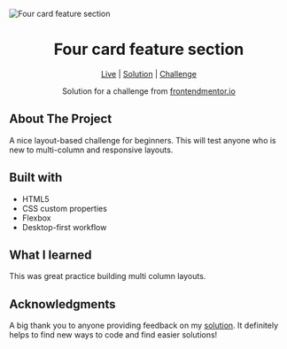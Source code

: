 ![Four card feature section]()

<h1 align="center">Four card feature section</h1>

<div align="center">

[Live]()
| [Solution]()
| [Challenge](https://www.frontendmentor.io/challenges/four-card-feature-section-weK1eFYK)

Solution for a challenge from [frontendmentor.io](https://www.frontendmentor.io/)

</div>

## About The Project

A nice layout-based challenge for beginners. This will test anyone who is new to multi-column and responsive layouts.

## Built with

- HTML5
- CSS custom properties
- Flexbox
- Desktop-first workflow

## What I learned

This was great practice building multi column layouts.

## Acknowledgments

A big thank you to anyone providing feedback on my [solution](). It definitely helps to find new ways to code and find easier solutions!
